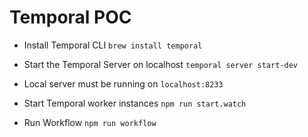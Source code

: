 # Temporal POC

- Install Temporal CLI
`brew install temporal`

- Start the Temporal Server on localhost
`temporal server start-dev`

- Local server must be running on `localhost:8233`

- Start Temporal worker instances
`npm run start.watch`

- Run Workflow
`npm run workflow`